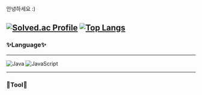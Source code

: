 안녕하세요 :)  

[![Solved.ac Profile](http://mazassumnida.wtf/api/v2/generate_badge?boj=dragon2009t)](https://solved.ac/dragon2009t/)
[![Top Langs](https://github-readme-stats.vercel.app/api/top-langs/?username=heum-ji&layout=compact)](https://github.com/anuraghazra/github-readme-stats)
---
### ✨Language✨  
---
![Java](https://img.shields.io/badge/Java-007396?&style=for-the-badge&logo=OpenJDK&logoColor=white)
![JavaScript](https://img.shields.io/badge/JavaScript-F7DF1E?&style=for-the-badge&logo=JavaScript&logoColor=black)

---
### 🔨Tool🔨
